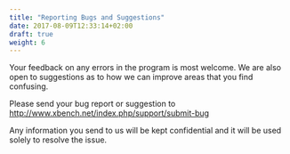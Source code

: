 ```yaml
---
title: "Reporting Bugs and Suggestions"
date: 2017-08-09T12:33:14+02:00
draft: true
weight: 6
---
```



Your feedback on any errors in the program is most welcome. We are
also open to suggestions as to how we can improve areas that you find
confusing.

Please send your bug report or suggestion to
http://www.xbench.net/index.php/support/submit-bug

Any information you send to us will be kept confidential and it will be
used solely to resolve the issue.